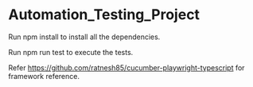 # Automation_Testing_Project

Run npm install to install all the dependencies.

Run npm run test to execute the tests.

Refer https://github.com/ratnesh85/cucumber-playwright-typescript for framework reference.
